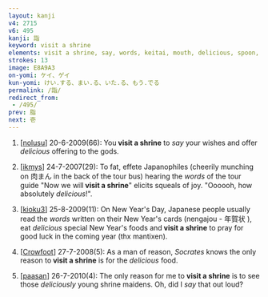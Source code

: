 ```yaml
---
layout: kanji
v4: 2715
v6: 495
kanji: 詣
keyword: visit a shrine
elements: visit a shrine, say, words, keitai, mouth, delicious, spoon, sitting on the ground, sun, day
strokes: 13
image: E8A9A3
on-yomi: ケイ、ゲイ
kun-yomi: けい.する、まい.る、いた.る、もう.でる
permalink: /詣/
redirect_from:
 - /495/
prev: 脂
next: 壱
---
```


1) [<a href="http://kanji.koohii.com/profile/nolusu">nolusu</a>] 20-6-2009(66): You<strong> visit a shrine</strong> to <em>say</em> your wishes and offer <em>delicious</em> offering to the gods.

2) [<a href="http://kanji.koohii.com/profile/ikmys">ikmys</a>] 24-7-2007(29): To fat, effete Japanophiles (cheerily munching on 肉まん in the back of the tour bus) hearing the <em>words</em> of the tour guide &quot;Now we will<strong> visit a shrine</strong>&quot; elicits squeals of joy. &quot;Oooooh, how absolutely <em>delicious</em>!&quot;.

3) [<a href="http://kanji.koohii.com/profile/kioku3">kioku3</a>] 25-8-2009(11): On New Year&#039;s Day, Japanese people usually read the <em>words</em> written on their New Year&#039;s cards (nengajou - 年賀状 ), eat <em>delicious</em> special New Year&#039;s foods and<strong> visit a shrine</strong> to pray for good luck in the coming year (thx mantixen).

4) [<a href="http://kanji.koohii.com/profile/Crowfoot">Crowfoot</a>] 27-7-2008(5): As a man of reason, <em>Socrates</em> knows the only reason to<strong> visit a shrine</strong> is for the <em>delicious</em> food.

5) [<a href="http://kanji.koohii.com/profile/paasan">paasan</a>] 26-7-2010(4): The only reason for me to <strong>visit a shrine</strong> is to see those <em>deliciously</em> young shrine maidens. Oh, did I <em>say</em> that out loud?

